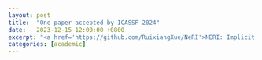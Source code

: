 ```yaml
---
layout: post
title:  "One paper accepted by ICASSP 2024"
date:   2023-12-15 12:00:00 +0800
excerpt: "<a href='https://github.com/RuixiangXue/NeRI'>NERI: Implicit Neural Representation of Lidar Point Cloud Using Range Image Sequence</a>"
categories: [academic]
---
```

